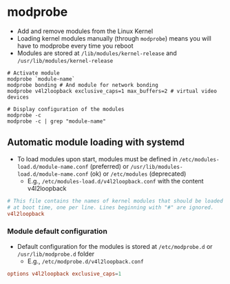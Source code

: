 # modprobe

- Add and remove modules from the Linux Kernel
- Loading kernel modules manually (through `modprobe`) means you will have to modprobe every time you reboot
- Modules are stored at `/lib/modules/kernel-release` and `/usr/lib/modules/kernel-release`

```shell
# Activate module
modprobe `module-name`
modprobe bonding # And module for network bonding
modprobe v4l2loopback exclusive_caps=1 max_buffers=2 # virtual video devices

# Display configuration of the modules
modprobe -c
modprobe -c | grep "module-name"
```

## Automatic module loading with systemd

- To load modules upon start, modules must be defined in `/etc/modules-load.d/module-name.conf` (preferred) or `/usr/lib/modules-load.d/module-name.conf` (ok) or `/etc/modules` (deprecated)
  - E.g., `/etc/modules-load.d/v4l2loopback.conf` with the content v4l2loopback

```conf
# This file contains the names of kernel modules that should be loaded
# at boot time, one per line. Lines beginning with "#" are ignored.
v4l2loopback
```

### Module default configuration

- Default configuration for the modules is stored at `/etc/modprobe.d` or `/usr/lib/modprobe.d` folder
  - E.g., `/etc/modprobe.d/v4l2loopback.conf`

```conf
options v4l2loopback exclusive_caps=1
```
